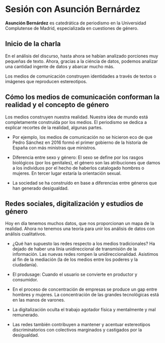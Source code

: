 # Sesión con Asunción Bernárdez

**Asunción Bernárdez** es catedrática de periodismo en la Universidad Complutense de Madrid, especializada en cuestiones de género.


## Inicio de la charla

En el análisis del discurso, hasta ahora se habían analizado porciones muy pequeñas de texto. Ahora, gracias a la ciéncia de datos, podemos analizar una cantidad ingente de datos y abarcar mucho más.

Los medios de comunicación construyen identidades a través de textos o imágenes que reproducen estereotipos.

## Cómo los medios de comunicación conforman la realidad y el concepto de género

Los medios construyen nuestra realidad. Nuestra idea de mundo está completamente construída por los medios. El periodismo se dedica a explicar recortes de la realidad, algunas partes.

 - Por ejemplo, los medios de comunicación no se hicieron eco de que Pedro Sánchez en 2016 formó el primer gobierno de la historia de España con más ministras que ministros.

 - Diferencia entre sexo y género: El sexo se define por los rasgos biológicos (por los genitales), el género son las atribuciones que damos a los individuos por el hecho de haberlos catalogado hombres o mujeres. En tercer lugar estaría la orientación sexual.

- La sociedad se ha construído en base a diferencias entre géneros que han generado desigualdad.

## Redes sociales, digitalización y estudios de género

Hoy en día tenemos muchos datos, que nos proporcionan un mapa de la realidad. Ahora no tenemos una teoría para unir los análisis de datos con análisis cualitativos.

- ¿Qué han supuesto las redes respecto a los medios tradicionales? Ha dejado de haber una línia unidireccional de transmisión de la información. Las nuevas redes rompen la unidireccionalidad. Asistimos al fin de la mediación (la de los medios entre los poderes y la ciudadanía).

- El produsage: Cuando el usuario se convierte en productor y consumidor.

- En el proceso de concentración de empresas se produce un gap entre hombres y mujeres. La concentración de las grandes tecnológicas está en las manos de varones.

- La digitalización oculta el trabajo agotador física y mentalmente y mal remunerado.

- Las redes también contribuyen a mantener y acentuar estereotipos discriminatorios con colectivos marginados y castigados por la desigualdad.
